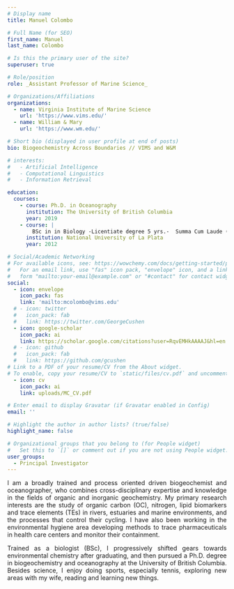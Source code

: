 ```yaml
---
# Display name
title: Manuel Colombo

# Full Name (for SEO)
first_name: Manuel
last_name: Colombo

# Is this the primary user of the site?
superuser: true

# Role/position
role: _Assistant Professor of Marine Science_

# Organizations/Affiliations
organizations:
  - name: Virginia Institute of Marine Science
    url: 'https://www.vims.edu/'
  - name: William & Mary
    url: 'https://www.wm.edu/'

# Short bio (displayed in user profile at end of posts)
bio: Biogeochemistry Across Boundaries // VIMS and W&M

# interests:
#   - Artificial Intelligence
#   - Computational Linguistics
#   - Information Retrieval

education:
  courses:
    - course: Ph.D. in Oceanography
      institution: The University of British Columbia
      year: 2019
    - course: |
        BSc in in Biology -Licentiate degree 5 yrs.-  Summa Cum Laude (average: 9.3/10)
      institution: National University of La Plata
      year: 2012

# Social/Academic Networking
# For available icons, see: https://wowchemy.com/docs/getting-started/page-builder/#icons
#   For an email link, use "fas" icon pack, "envelope" icon, and a link in the
#   form "mailto:your-email@example.com" or "#contact" for contact widget.
social:
  - icon: envelope
    icon_pack: fas
    link: 'mailto:mcolombo@vims.edu' 
  # - icon: twitter
  #   icon_pack: fab
  #   link: https://twitter.com/GeorgeCushen
  - icon: google-scholar
    icon_pack: ai
    link: https://scholar.google.com/citations?user=RqvEMHkAAAAJ&hl=en
  # - icon: github
  #   icon_pack: fab
  #   link: https://github.com/gcushen
# Link to a PDF of your resume/CV from the About widget.
# To enable, copy your resume/CV to `static/files/cv.pdf` and uncomment the lines below.
  - icon: cv
    icon_pack: ai
    link: uploads/MC_CV.pdf

# Enter email to display Gravatar (if Gravatar enabled in Config)
email: ''

# Highlight the author in author lists? (true/false)
highlight_name: false

# Organizational groups that you belong to (for People widget)
#   Set this to `[]` or comment out if you are not using People widget.
user_groups:
  - Principal Investigator
---
```


I am a broadly trained and process oriented driven biogeochemist and oceanographer, who combines cross-disciplinary expertise and knowledge in the fields of organic and inorganic geochemistry. My primary research interests are the study of organic carbon (OC), nitrogen, lipid biomarkers and trace elements (TEs) in rivers, estuaries and marine environments, and the processes that control their cycling. I have also been working in the environmental hygiene area developing methods to trace pharmaceuticals in health care centers and monitor their containment.

Trained as a biologist (BSc), I progressively shifted gears towards environmental chemistry after graduating, and then pursued a Ph.D. degree in biogeochemistry and oceanography at the University of British Columbia. Besides science, I enjoy doing sports, especially tennis, exploring new areas with my wife, reading and learning new things. 
<style>body {text-align: justify}</style>
